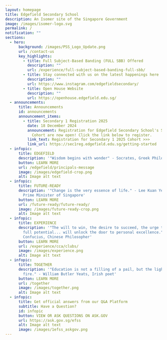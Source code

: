 ```yaml
---
layout: homepage
title: Edgefield Secondary School
description: An Isomer site of the Singapore Government
image: /images/isomer-logo.svg
permalink: /
notification: ""
sections:
  - hero:
      background: /images/PSS_Logo_Update.png
      url: /contact-us
      key_highlights:
        - title: Full Subject-Based Banding (FULL SBB) Offered
          description: ""
          url: /experience/full-subject-based-banding-full-sbb/
        - title: Stay connected with us on the latest happenings here
          description: ""
          url: https://www.instagram.com/edgefieldsecondary/
        - title: Open House Website
          description: ""
          url: https://openhouse.edgefield.edu.sg/
  - announcements:
      title: Announcements
      id: announcements
      announcement_items:
        - title: Secondary 1 Registration 2025
          date: 18 December 2024
          announcement: Registration for Edgefield Secondary School's Secondary 1 2025
            Cohort are now open! Click the link below to register.
          link_text: Registration for Secondary 1 2025 Cohort >>>
          link_url: https://sec1reg.edgefield.edu.sg/getting-started
  - infopic:
      title: EDGEFIELD
      description: '"Wisdom begins with wonder" - Socrates, Greek Philosopher'
      button: LEARN MORE
      url: /edgefield/principals-message
      image: /images/edgefield-crop.png
      alt: Image alt text
  - infopic:
      title: FUTURE-READY
      description: '"Change is the very essence of life." - Lee Kuan Yew, Founding
        Prime Minister of Singapore'
      button: LEARN MORE
      url: /future-ready/future-ready/
      image: /images/future-ready-crop.png
      alt: Image alt text
  - infopic:
      title: EXPERIENCE
      description: '"The will to win, the desire to succeed, the urge to reach your
        full potential... will unlock the door to personal excellence." -
        Confucius, Chinese Philosopher'
      button: LEARN MORE
      url: /experience/cca/clubs/
      image: /images/experience.png
      alt: Image alt text
  - infopic:
      title: TOGETHER
      description: '"Education is not a filling of a pail, but the lighting of a
        fire." - William Butler Yeats, Irish poet'
      button: LEARN MORE
      url: /together
      image: /images/together.png
      alt: Image alt text
  - infopic:
      title: Get official answers from our Q&A Platform
      subtitle: Have a Question?
      id: infopic
      button: VIEW OR ASK QUESTIONS ON ASK.GOV
      url: https://ask.gov.sg/efss
      alt: Image alt text
      image: /images/1efss_askgov.png
---
```

